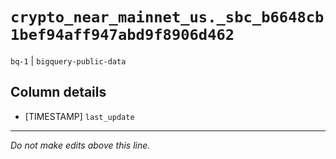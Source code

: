 # `crypto_near_mainnet_us._sbc_b6648cb1bef94aff947abd9f8906d462`
`bq-1` | `bigquery-public-data`

## Column details
* [TIMESTAMP] `last_update`

-------------------------------------------------------------------------------
*Do not make edits above this line.*
